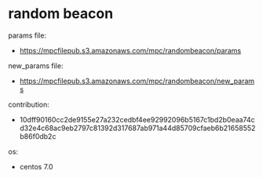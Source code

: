 # random beacon

params file:
* https://mpcfilepub.s3.amazonaws.com/mpc/randombeacon/params

new_params file:
* https://mpcfilepub.s3.amazonaws.com/mpc/randombeacon/new_params

contribution:
* 10dff90160cc2de9155e27a232cedbf4ee92992096b5167c1bd2b0eaa74cd32e4c68ac9eb2797c81392d317687ab971a44d85709cfaeb6b21658552b86f0db2c

os: 
* centos 7.0
